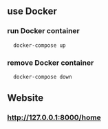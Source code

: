 ## use Docker
  ### run Docker container
      docker-compose up
  ### remove Docker container
      docker-compose down
## Website
  ### http://127.0.0.1:8000/home
